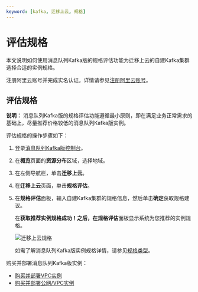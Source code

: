 ```yaml
---
keyword: [kafka, 迁移上云, 规格]
---
```


# 评估规格

本文说明如何使用消息队列Kafka版的规格评估功能为迁移上云的自建Kafka集群选择合适的实例规格。

注册阿里云账号并完成实名认证。详情请参见[注册阿里云账号](https://account.alibabacloud.com/register/intl_register.htm)。

## 评估规格

**说明：** 消息队列Kafka版的规格评估功能遵循最小原则，即在满足业务正常需求的基础上，尽量推荐价格较低的消息队列Kafka版实例。

评估规格的操作步骤如下：

1.  登录[消息队列Kafka版控制台](https://kafka.console.aliyun.com/?spm=a2c4g.11186623.2.22.6bf72638IfKzDm)。

2.  在**概览**页面的**资源分布**区域，选择地域。

3.  在左侧导航栏，单击**迁移上云**。

4.  在**迁移上云**页面，单击**规格评估**。

5.  在**规格评估**面板，输入自建Kafka集群的规格信息，然后单击**确定**获取规格建议。

    在**获取推荐实例规格成功！**之后，在**规格评估**面板显示系统为您推荐的实例规格。

    ![迁移上云规格](https://static-aliyun-doc.oss-accelerate.aliyuncs.com/assets/img/zh-CN/4922542261/p278399.png)

    如需了解消息队列Kafka版实例规格详情，请参见[规格类型](/intl.zh-CN/产品定价/计费说明.md)。


购买并部署消息队列Kafka版实例：

-   [购买并部署VPC实例](/intl.zh-CN/快速入门/步骤二：购买和部署实例/VPC接入.md)
-   [购买并部署公网/VPC实例](/intl.zh-CN/快速入门/步骤二：购买和部署实例/公网+VPC接入.md)

